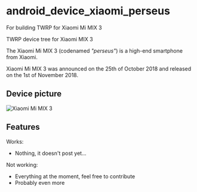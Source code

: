 # android_device_xiaomi_perseus
For building TWRP for Xiaomi Mi MIX 3

TWRP device tree for Xiaomi MIX 3

The Xiaomi Mi MIX 3 (codenamed _"perseus"_) is a high-end smartphone from Xiaomi.

Xiaomi Mi MIX 3 was announced on the 25th of October 2018 and released on the 1st of November 2018.


## Device picture

![Xiaomi Mi MIX 3](https://i.imgur.com/dLpqgDx.jpg)

## Features

Works:

- Nothing, it doesn't post yet...

Not working:

- Everything at the moment, feel free to contribute
- Probably even more
